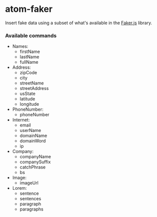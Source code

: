 # atom-faker

Insert fake data using a subset of what's available in the
[Faker.js](https://github.com/Marak/Faker.js) library.

### Available commands
- Names:
  - firstName
  - lastName
  - fullName
- Address:
  - zipCode
  - city
  - streetName
  - streetAddress
  - usState
  - latitude
  - longitude
- PhoneNumber:
  - phoneNumber
- Internet:
  - email
  - userName
  - domainName
  - domainWord
  - ip
- Company:
  - companyName
  - companySuffix
  - catchPhrase
  - bs
- Image:
  - imageUrl
- Lorem:
  - sentence
  - sentences
  - paragraph
  - paragraphs

